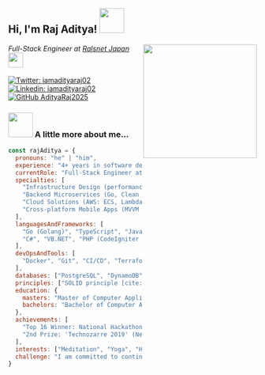 <h2> Hi, I'm Raj Aditya! <img src="https://media.giphy.com/media/mGcNjsfWAjY5AEZNw6/giphy.gif" width="50"></h2>
<img align='right' src="https://media4.giphy.com/media/v1.Y2lkPTc5MGI3NjExYjQxd3hneXVoZXYwenFjbWVkdHgzc3VvOWtpcDFyYjM0ZzQ1b3QwMSZlcD12MV9pbnRlcm5hbF9naWZfYnlfaWQmY3Q9Zw/3o84U7IeOoPUfi0SCQ/giphy.gif" width="230">
<p><em>Full-Stack Engineer at <a href="https://www.rals.co.jp/recruit/blog/interview-r">Ralsnet Japan</a><img src="https://media.giphy.com/media/WUlplcMpOCEmTGBtBW/giphy.gif" width="30"> 
</em></p>

[![Twitter: iamadityaraj02](https://img.shields.io/twitter/follow/iamadityaraj02?style=social)](https://twitter.com/iamadityaraj02)
[![Linkedin: iamadityaraj02](https://img.shields.io/badge/-iamadityaraj02-blue?style=flat-square&logo=Linkedin&logoColor=white&link=https://www.linkedin.com/in/iamadityaraj02/)](https://www.linkedin.com/in/iamadityaraj02/)
[![GitHub AdityaRaj2025](https://img.shields.io/github/followers/AdityaRaj2025?label=follow&style=social)](https://github.com/AdityaRaj2025)

### <img src="https://media.giphy.com/media/VgCDAzcKvsR6OM0uWg/giphy.gif" width="50"> A little more about me...
```javascript
const rajAditya = {
  pronouns: "he" | "him",
  experience: "4+ years in software development",
  currentRole: "Full-Stack Engineer at Ralsnet (May 2024 - Present)",
  specialties: [
    "Infrastructure Design (performance, scalability, user experience)",
    "Backend Microservices (Go, Clean Architecture, Domain-Driven Design)",
    "Cloud Solutions (AWS: ECS, Lambda, VPC, Route53, SNS, Cognito, DynamoDB, Terraform for IaC)",
    "Cross-platform Mobile Apps (MVVM architecture)"
  ],
  languagesAndFrameworks: [
    "Go (Golang)", "TypeScript", "JavaScript", "React", "NestJS", "Next.js", "Java",
    "C#", "VB.NET", "PHP (CodeIgniter 4)", "ASP.NET", "Node.js", "Xamarin", "HTML/CSS", "XAML"
  ],
  devOpsAndTools: [
    "Docker", "Git", "CI/CD", "Terraform", "Linux shell scripting"
  ],
  databases: ["PostgreSQL", "DynamoDB", "SQL Server", "MySQL"],
  principles: ["SOLID principle [cite: 4][cite_start]", "Clean Architecture practices"],
  education: {
    masters: "Master of Computer Applications (New Horizon College of Engineering, India)",
    bachelors: "Bachelor of Computer Applications (Chetan Sadhan Institute of Science & Technology, India)"
  },
  achievements: [
    "Top 16 Winner: National Hackathon 'Crack the COVID-19 Crisis' (NASSCOM & IBM)",
    "2nd Prize: 'Technozarre 2019' (New Horizon College of Engineering)"
  ],
  interests: ["Meditation", "Yoga", "Hiking", "Cooking", "Traveling", "Research new technology"],
  challenge: "I am committed to continuous learning and adopting modern tooling to improve development pipelines."
}
